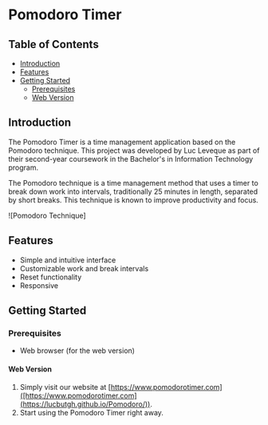 # Pomodoro Timer


## Table of Contents

- [Introduction](#introduction)
- [Features](#features)
- [Getting Started](#getting-started)
  - [Prerequisites](#prerequisites)
  - [Web Version](#web-version)

## Introduction

The Pomodoro Timer is a time management application based on the Pomodoro technique. This project was developed by Luc Leveque as part of their second-year coursework in the Bachelor's in Information Technology program.

The Pomodoro technique is a time management method that uses a timer to break down work into intervals, traditionally 25 minutes in length, separated by short breaks. This technique is known to improve productivity and focus.

![Pomodoro Technique]

## Features

- Simple and intuitive interface
- Customizable work and break intervals
- Reset functionality
- Responsive

## Getting Started

### Prerequisites

- Web browser (for the web version)

#### Web Version

1. Simply visit our website at [https://www.pomodorotimer.com]([https://www.pomodorotimer.com](https://lucbutgh.github.io/Pomodoro/)).
2. Start using the Pomodoro Timer right away.
